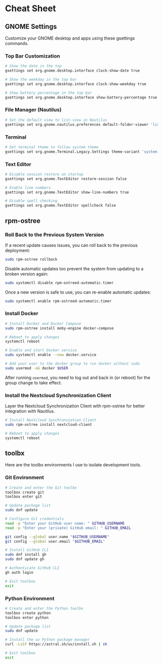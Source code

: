 # Cheat Sheet

## GNOME Settings

Customize your GNOME desktop and apps using these gsettings commands.

### Top Bar Customization

```bash
# Show the date in the top
gsettings set org.gnome.desktop.interface clock-show-date true

# Show the weekday in the top bar
gsettings set org.gnome.desktop.interface clock-show-weekday true

# Show battery percentage in the top bar
gsettings set org.gnome.desktop.interface show-battery-percentage true
```

### File Manager (Nautilus)

```bash
# Set the default view to list-view in Nautilus
gsettings set org.gnome.nautilus.preferences default-folder-viewer 'list-view'
```

### Terminal

```bash
# Set terminal theme to follow system theme
gsettings set org.gnome.Terminal.Legacy.Settings theme-variant 'system'
```

### Text Editor

```bash
# Disable session restore on startup
gsettings set org.gnome.TextEditor restore-session false

# Enable line numbers
gsettings set org.gnome.TextEditor show-line-numbers true

# Disable spell checking
gsettings set org.gnome.TextEditor spellcheck false
```

## rpm-ostree

### Roll Back to the Previous System Version

If a recent update causes issues, you can roll back to the previous deployment:

```bash
sudo rpm-ostree rollback
```

Disable automatic updates too prevent the system from updating to a broken version again:

```bash
sudo systemctl disable rpm-ostreed-automatic.timer
```

Once a new version is safe to use, you can re-enable automatic updates:

```bash
sudo systemctl enable rpm-ostreed-automatic.timer
```

### Install Docker

```bash
# Install Docker and Docker Compose
sudo rpm-ostree install moby-engine docker-compose

# Reboot to apply changes
systemctl reboot

# Enable and start Docker service
sudo systemctl enable --now docker.service

# Add your user to the docker group to run docker without sudo
sudo usermod -aG docker $USER
```

After running `usermod`, you need to log out and back in (or reboot) for the group change to take effect.

### Install the Nextcloud Synchronization Client

Layer the Nextcloud Synchronization Client with rpm-ostree for better integration with Nautilus.

```bash
# Install Nextcloud Synchronization Client
sudo rpm-ostree install nextcloud-client

# Reboot to apply changes
systemctl reboot
```

## toolbx

Here are the toolbx environments I use to isolate development tools.

### Git Environment

```bash
# Create and enter the Git toolbx
toolbox create git
toolbox enter git

# Update package list
sudo dnf update

# Configure Git credentials
read -p "Enter your GitHub user name: " GITHUB_USERNAME
read -p "Enter your (private) GitHub email: " GITHUB_EMAIL

git config --global user.name "$GITHUB_USERNAME"
git config --global user.email "$GITHUB_EMAIL"

# Install GitHub CLI
sudo dnf install gh
sudo dnf update gh

# Authenticate GitHub CLI
gh auth login

# Exit toolbox
exit
```

### Python Environment

```bash
# Create and enter the Python toolbx
toolbox create python
toolbox enter python

# Update package list
sudo dnf update

# Install the uv Python package manager
curl -LsSf https://astral.sh/uv/install.sh | sh

# Exit toolbox
exit
```
